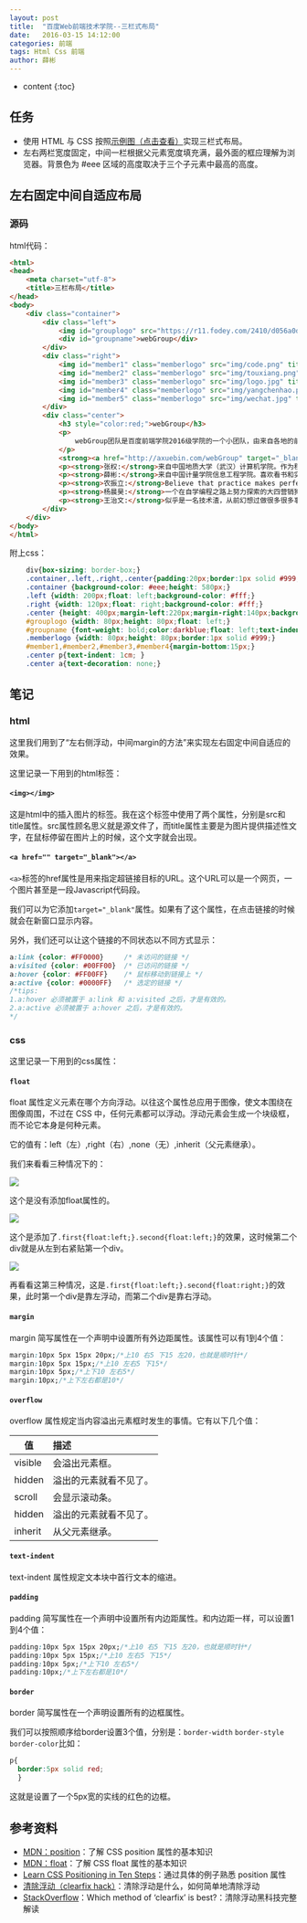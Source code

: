 ```yaml
---
layout: post
title:  "百度Web前端技术学院--三栏式布局"
date:   2016-03-15 14:12:00
categories: 前端
tags: Html Css 前端
author: 薛彬
---
```


* content
{:toc}




## 任务

- 使用 HTML 与 CSS 按照[示例图（点击查看）](http://7xrp04.com1.z0.glb.clouddn.com/task_1_3_1.png)实现三栏式布局。
- 左右两栏宽度固定，中间一栏根据父元素宽度填充满，最外面的框应理解为浏览器。背景色为 #eee 区域的高度取决于三个子元素中最高的高度。

## 左右固定中间自适应布局

### 源码

html代码：

```html
<html>
<head>
    <meta charset="utf-8">
    <title>三栏布局</title>
</head>
<body>
    <div class="container">
        <div class="left">
            <img id="grouplogo" src="https://r11.fodey.com/2410/d056a0d89d2946dcafcf0751f7225e0e.1.gif" border: 0 width="80" height="80" >
            <div id="groupname">webGroup</div>
        </div>
        <div class="right">
            <img id="member1" class="memberlogo" src="img/code.png" title="张权">
            <img id="member2" class="memberlogo" src="img/touxiang.png" title="薛彬">
            <img id="member3" class="memberlogo" src="img/logo.jpg" title="农振立">
            <img id="member4" class="memberlogo" src="img/yangchenhao.png" title="杨晨昊">
            <img id="member5" class="memberlogo" src="img/wechat.jpg" title="王志文">
        </div>
        <div class="center">
            <h3 style="color:red;">webGroup</h3>
            <p>
                webGroup团队是百度前端学院2016级学院的一个小团队，由来自各地的前端兴趣小伙伴组成~成员共有五名，都想在此次学院中有所收获！
            </p>
            <strong><a href="http://axuebin.com/webGroup" target="_blank">团队主页(可以点一下哦~)</a></strong>
            <p><strong>张权:</strong>来自中国地质大学（武汉）计算机学院。作为程序猿，具备程序猿应有的气质和帅气！</p>
            <p><strong>薛彬:</strong>来自中国计量学院信息工程学院。喜欢看书和实践，热衷于解决具有挑战性的问题。<a href="http://axuebin.com" target="_blank">个人博客：http://axuebin.com</a></p>
            <p><strong>农振立:</strong>Believe that practice makes perfect.代码是敲出来的：坚信熟能生巧!<a href="mailto:nong99@outlook.com">   有事没事给我发邮件吧~</a></p>
            <p><strong>杨晨昊:</strong>一个在自学编程之路上努力探索的大四营销狗.Stay hungry, Stay foolish! <a href="http://chenhao-yang.github.io/" target="_blank">个人博客：http://chenhao-yang.github.io/</a></p>
            <p><strong>王治文:</strong>似乎是一名技术渣，从前幻想过做很多很多事情，但是都没有坚持下来，现在遇见了前端，真心喜欢并且希望能够坚持下去。</p>
        </div>
    </div>
</body>
</html>
```

附上css：

```css
    div{box-sizing: border-box;}
    .container,.left,.right,.center{padding:20px;border:1px solid #999;}
    .container {background-color: #eee;height: 580px;}
    .left {width: 200px;float: left;background-color: #fff;}
    .right {width: 120px;float: right;background-color: #fff;}
    .center {height: 400px;margin-left:220px;margin-right:140px;background-color: #fff;overflow:scroll}
    #grouplogo {width: 80px;height: 80px;float: left;}
    #groupname {font-weight: bold;color:darkblue;float: left;text-indent: 10px;}
    .memberlogo {width: 80px;height: 80px;border:1px solid #999;}
    #member1,#member2,#member3,#member4{margin-bottom:15px;}
    .center p{text-indent: 1cm; }
    .center a{text-decoration: none;}
```

## 笔记

### html

这里我们用到了“左右侧浮动，中间margin的方法”来实现左右固定中间自适应的效果。

这里记录一下用到的html标签：

#### `<img></img>`

这是html中的插入图片的标签。我在这个标签中使用了两个属性，分别是src和title属性。src属性顾名思义就是源文件了，而title属性主要是为图片提供描述性文字，在鼠标停留在图片上的时候，这个文字就会出现。

#### `<a href="" target="_blank"></a>`

`<a>`标签的href属性是用来指定超链接目标的URL。这个URL可以是一个网页，一个图片甚至是一段Javascript代码段。

我们可以为它添加`target="_blank"`属性。如果有了这个属性，在点击链接的时候就会在新窗口显示内容。

另外，我们还可以让这个链接的不同状态以不同方式显示：

```css
a:link {color: #FF0000}		/* 未访问的链接 */
a:visited {color: #00FF00}	/* 已访问的链接 */
a:hover {color: #FF00FF}	/* 鼠标移动到链接上 */
a:active {color: #0000FF}	/* 选定的链接 */
/*tips:
1.a:hover 必须被置于 a:link 和 a:visited 之后，才是有效的。
2.a:active 必须被置于 a:hover 之后，才是有效的。
*/
```

### css

这里记录一下用到的css属性：

#### `float`

float 属性定义元素在哪个方向浮动。以往这个属性总应用于图像，使文本围绕在图像周围，不过在 CSS 中，任何元素都可以浮动。浮动元素会生成一个块级框，而不论它本身是何种元素。

它的值有：left（左）,right（右）,none（无）,inherit（父元素继承）。

我们来看看三种情况下的：

![](http://i.imgur.com/9QaM9p0.png)

这个是没有添加float属性的。

![](http://i.imgur.com/t04XlO8.png)

这个是添加了`.first{float:left;}.second{float:left;}`的效果，这时候第二个div就是从左到右紧贴第一个div。

![](http://i.imgur.com/IGQW07g.png)

再看看这第三种情况，这是`.first{float:left;}.second{float:right;}`的效果，此时第一个div是靠左浮动，而第二个div是靠右浮动。

#### `margin`

margin 简写属性在一个声明中设置所有外边距属性。该属性可以有1到4个值：

```css
margin:10px 5px 15px 20px;/*上10 右5 下15 左20，也就是顺时针*/
margin:10px 5px 15px;/*上10 左右5 下15*/
margin:10px 5px;/*上下10 左右5*/
margin:10px;/*上下左右都是10*/
```

#### `overflow`

overflow 属性规定当内容溢出元素框时发生的事情。它有以下几个值：

|值|描述|
|---|:---|
|visible|会溢出元素框。|
|hidden|溢出的元素就看不见了。|
|scroll|会显示滚动条。|
|hidden|溢出的元素就看不见了。|
|inherit|从父元素继承。|

#### `text-indent`

text-indent 属性规定文本块中首行文本的缩进。

#### `padding`

padding 简写属性在一个声明中设置所有内边距属性。和内边距一样，可以设置1到4个值：

```css
padding:10px 5px 15px 20px;/*上10 右5 下15 左20，也就是顺时针*/
padding:10px 5px 15px;/*上10 左右5 下15*/
padding:10px 5px;/*上下10 左右5*/
padding:10px;/*上下左右都是10*/
```

#### `border`

border 简写属性在一个声明设置所有的边框属性。

我们可以按照顺序给border设置3个值，分别是：`border-width` `border-style` `border-color`比如：
	
```css
p{
  border:5px solid red;
  }
```

这就是设置了一个5px宽的实线的红色的边框。

## 参考资料

- [MDN：position](https://developer.mozilla.org/zh-CN/docs/Web/CSS/position)：了解 CSS position 属性的基本知识
- [MDN：float](https://developer.mozilla.org/en-US/docs/Web/CSS/float)：了解 CSS float 属性的基本知识
- [Learn CSS Positioning in Ten Steps](http://www.barelyfitz.com/screencast/html-training/css/positioning/)：通过具体的例子熟悉 position 属性
- [清除浮动（clearfix hack）](http://zh.learnlayout.com/clearfix.html)：清除浮动是什么，如何简单地清除浮动
- [StackOverflow](http://stackoverflow.com/questions/211383/which-method-of-clearfix-is-best)：Which method of ‘clearfix’ is best?：清除浮动黑科技完整解读

